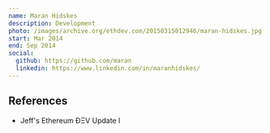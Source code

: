 ```yaml
---
name: Maran Hidskes
description: Development
photo: /images/archive.org/ethdev.com/20150315012946/maran-hidskes.jpg
start: Mar 2014
end: Sep 2014
social:
  github: https://github.com/maran
  linkedin: https://www.linkedin.com/in/maranhidskes/
---
```


## References

- Jeff's Ethereum ÐΞV Update I

